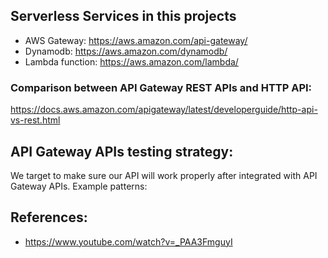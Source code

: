 ## Serverless Services in this projects
- AWS Gateway: https://aws.amazon.com/api-gateway/
- Dynamodb: https://aws.amazon.com/dynamodb/
- Lambda function: https://aws.amazon.com/lambda/


### Comparison between API Gateway REST APIs and HTTP API:
https://docs.aws.amazon.com/apigateway/latest/developerguide/http-api-vs-rest.html

## API Gateway APIs testing strategy:
We target to make sure our API will work properly after integrated with API Gateway APIs.
Example patterns:


## References:
- https://www.youtube.com/watch?v=_PAA3FmguyI
